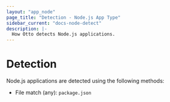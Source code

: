 ```yaml
---
layout: "app_node"
page_title: "Detection - Node.js App Type"
sidebar_current: "docs-node-detect"
description: |-
  How Otto detects Node.js applications.
---
```


# Detection

Node.js applications are detected using the following methods:

  * File match (any): `package.json`
